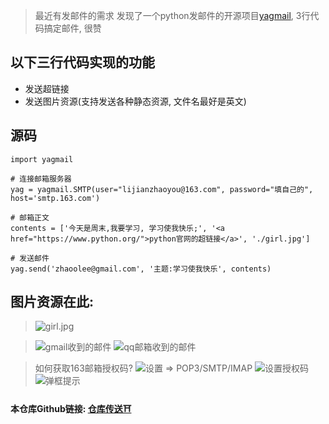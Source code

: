 > 最近有发邮件的需求
> 发现了一个python发邮件的开源项目[yagmail](https://github.com/kootenpv/yagmail), 3行代码搞定邮件, 很赞

## 以下三行代码实现的功能

- 发送超链接
- 发送图片资源(支持发送各种静态资源, 文件名最好是英文)

## 源码
```
import yagmail

# 连接邮箱服务器
yag = yagmail.SMTP(user="lijianzhaoyou@163.com", password="填自己的", host='smtp.163.com')

# 邮箱正文
contents = ['今天是周末,我要学习, 学习使我快乐;', '<a href="https://www.python.org/">python官网的超链接</a>', './girl.jpg']

# 发送邮件
yag.send('zhaoolee@gmail.com', '主题:学习使我快乐', contents)
```

##  图片资源在此:
> ![girl.jpg](https://upload-images.jianshu.io/upload_images/3203841-93fc777683c7e9d4.png?imageMogr2/auto-orient/strip%7CimageView2/2/w/1240)

> ![gmail收到的邮件](https://upload-images.jianshu.io/upload_images/3203841-52416eeb9eeaef06.png?imageMogr2/auto-orient/strip%7CimageView2/2/w/1240)
> ![qq邮箱收到的邮件](https://upload-images.jianshu.io/upload_images/3203841-66c633ecd1def048.png?imageMogr2/auto-orient/strip%7CimageView2/2/w/1240)



> 如何获取163邮箱授权码?
> ![设置 => POP3/SMTP/IMAP](https://upload-images.jianshu.io/upload_images/3203841-989e224dcfa95b8a.png?imageMogr2/auto-orient/strip%7CimageView2/2/w/1240)
> ![设置授权码](https://upload-images.jianshu.io/upload_images/3203841-3d3adc6a4e6e83ed.png?imageMogr2/auto-orient/strip%7CimageView2/2/w/1240)
> ![弹框提示](https://upload-images.jianshu.io/upload_images/3203841-b071ef08aa993dee.png?imageMogr2/auto-orient/strip%7CimageView2/2/w/1240)



#### 本仓库Github链接: [仓库传送⛩](https://github.com/kootenpv/yagmail)
